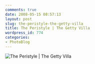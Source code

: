 ```yaml
---
comments: true
date: 2008-05-15 08:57:13
layout: post
slug: the-peristyle-the-getty-villa
title: The Peristyle | The Getty Villa
wordpress_id: 774
categories:
- PhotoBlog
---
```


![The Peristyle | The Getty Villa](http://ryanfitzer.com/main/wp-content/uploads/2008/05/getty-peristyle.jpg)

